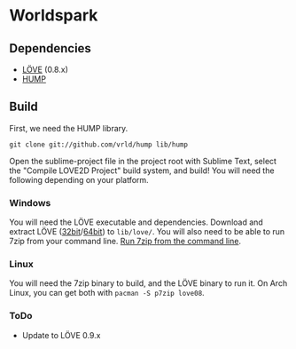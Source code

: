 # Worldspark

## Dependencies

* [LÖVE][] (0.8.x)
* [HUMP][]

## Build

First, we need the HUMP library.

```
git clone git://github.com/vrld/hump lib/hump
```

Open the sublime-project file in the project root with Sublime Text, select the "Compile LOVE2D Project" build system, and build! You will need the following depending on your platform.

### Windows

You will need the LÖVE executable and dependencies. Download and extract LÖVE ([32bit][]/[64bit][]) to `lib/love/`. You will also need to be able to run 7zip from your command line. [Run 7zip from the command line][].

### Linux 

You will need the 7zip binary to build, and the LÖVE binary to run it. On Arch Linux, you can get both with `pacman -S p7zip love08`.

### ToDo

* Update to LÖVE 0.9.x


[LÖVE]: https://love2d.org/
[HUMP]: http://vrld.github.io/hump
[32bit]: https://bitbucket.org/rude/love/downloads/love-0.8.0-win-x86.zip
[64bit]: https://bitbucket.org/rude/love/downloads/love-0.8.0-win-x64.zip
[Run 7zip from the command line]: http://stackoverflow.com/questions/14122732/unzip-files-7-zip-via-cmd-command

